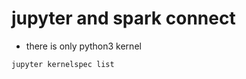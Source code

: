 # jupyter and spark connect


- there is only python3 kernel
```SHELL
jupyter kernelspec list
```


  
